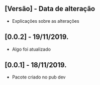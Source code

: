 ## [Versão] - Data de alteração

* Explicações sobre as alterações


## [0.0.2] - 19/11/2019.

*  Algo foi atualizado

## [0.0.1] - 18/11/2019.

*  Pacote criado no pub dev
